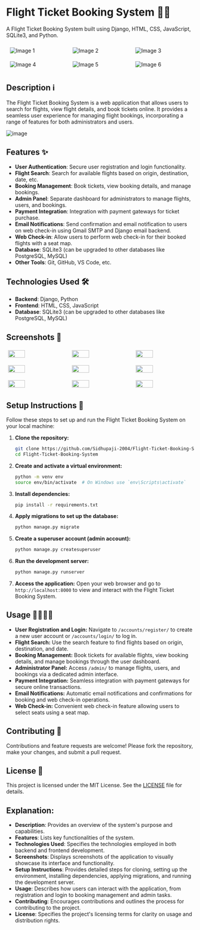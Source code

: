 # Flight Ticket Booking System 🛫💺

A Flight Ticket Booking System built using Django, HTML, CSS, JavaScript, SQLite3, and Python.

<div class="image-container">
    <img src="https://github.com/user-attachments/assets/46681a04-74c8-4acb-8e73-b46779327ef0" alt="Image 1">
    <img src="https://github.com/user-attachments/assets/662992fa-2191-492e-a484-b58b3070380e" alt="Image 2">
    <img src="https://github.com/user-attachments/assets/dcc41075-aedb-4e0d-a3e9-8ca5d4303b6a" alt="Image 3">
    <img src="https://github.com/user-attachments/assets/03b69341-965e-46b4-ba42-a308ed07f5ad" alt="Image 4">
    <img src="https://github.com/user-attachments/assets/1f941a16-e5b5-4af7-9265-70854db560f1" alt="Image 5">
    <img src="https://github.com/user-attachments/assets/10972a99-dd5b-47a0-bce8-6baeeb4e0839" alt="Image 6">
</div>

<style>
    .image-container {
        display: flex;
        flex-wrap: wrap;
        justify-content: space-around;
        align-items: center;
    }
    .image-container img {
        max-width: 100%;
        height: auto;
        margin: 10px;
        flex: 1 1 calc(33.333% - 20px);
        box-sizing: border-box;
    }
</style>

## Description ℹ️

The Flight Ticket Booking System is a web application that allows users to search for flights, view flight details, and book tickets online. It provides a seamless user experience for managing flight bookings, incorporating a range of features for both administrators and users.

![image](https://github.com/user-attachments/assets/b7c1b364-6758-4148-83dd-c6ef62d622ec)


## Features ✨

- **User Authentication**: Secure user registration and login functionality.
- **Flight Search**: Search for available flights based on origin, destination, date, etc.
- **Booking Management**: Book tickets, view booking details, and manage bookings.
- **Admin Panel**: Separate dashboard for administrators to manage flights, users, and bookings.
- **Payment Integration**: Integration with payment gateways for ticket purchase.
- **Email Notifications**: Send confirmation and email notification to users on web check-in using Gmail SMTP and Django email backend.
- **Web Check-in**: Allow users to perform web check-in for their booked flights with a seat map.
- **Database**: SQLite3 (can be upgraded to other databases like PostgreSQL, MySQL)
- **Other Tools**: Git, GitHub, VS Code, etc.

## Technologies Used 🛠️

- **Backend**: Django, Python
- **Frontend**: HTML, CSS, JavaScript
- **Database**: SQLite3 (can be upgraded to other databases like PostgreSQL, MySQL)

## Screenshots 📸

<div style="display: flex; flex-wrap: wrap; gap: 10px;">
    <img src="https://github.com/user-attachments/assets/b2e1ce07-b774-4c93-b5dd-8351b9faa54d" style="width: 30%; margin: 5px;">
    <img src="https://github.com/user-attachments/assets/02b43ab7-738a-47d8-8dfd-a9815f8bcfd0" style="width: 30%; margin: 5px;">
    <img src="https://github.com/user-attachments/assets/b273bbf7-a538-410c-8ebd-bb71a40b332f" style="width: 30%; margin: 5px;">
    <img src="https://github.com/user-attachments/assets/3e125445-18a8-4a60-ae49-f6ef18eb56ec" style="width: 30%; margin: 5px;">
    <img src="https://github.com/user-attachments/assets/dfba9f3a-b5ad-437b-b39a-9dde4aee697d" style="width: 30%; margin: 5px;">
    <img src="https://github.com/user-attachments/assets/e9e95052-471b-42d0-a251-24157f333209" style="width: 30%; margin: 5px;">
    <img src="https://github.com/user-attachments/assets/c50c4155-9a45-4143-b50e-8701bce1e9c8" style="width: 30%; margin: 5px;">
    <img src="https://github.com/user-attachments/assets/718d31b3-e415-44c9-a7f9-b0b192aa0c9c" style="width: 30%; margin: 5px;">
    <img src="https://github.com/user-attachments/assets/8fdd052e-93ae-4762-9959-4c00962b4d42" style="width: 30%; margin: 5px;">
</div>

## Setup Instructions 🚀

Follow these steps to set up and run the Flight Ticket Booking System on your local machine:

1. **Clone the repository:**
   ```bash
   git clone https://github.com/Sidhupaji-2004/Flight-Ticket-Booking-System.git
   cd Flight-Ticket-Booking-System
   ```

2. **Create and activate a virtual environment:**
   ```bash
   python -m venv env
   source env/bin/activate  # On Windows use `env\Scripts\activate`
   ```

3. **Install dependencies:**
   ```bash
   pip install -r requirements.txt
   ```

4. **Apply migrations to set up the database:**
   ```bash
   python manage.py migrate
   ```

5. **Create a superuser account (admin account):**
   ```bash
   python manage.py createsuperuser
   ```

6. **Run the development server:**
   ```bash
   python manage.py runserver
   ```

7. **Access the application:**
   Open your web browser and go to `http://localhost:8000` to view and interact with the Flight Ticket Booking System.

## Usage 👩‍💻👨‍💻

- **User Registration and Login:** Navigate to `/accounts/register/` to create a new user account or `/accounts/login/` to log in.
- **Flight Search:** Use the search feature to find flights based on origin, destination, and date.
- **Booking Management:** Book tickets for available flights, view booking details, and manage bookings through the user dashboard.
- **Administrator Panel:** Access `/admin/` to manage flights, users, and bookings via a dedicated admin interface.
- **Payment Integration:** Seamless integration with payment gateways for secure online transactions.
- **Email Notifications:** Automatic email notifications and confirmations for booking and web check-in operations.
- **Web Check-in:** Convenient web check-in feature allowing users to select seats using a seat map.

## Contributing 🤝

Contributions and feature requests are welcome! Please fork the repository, make your changes, and submit a pull request.

## License 📝

This project is licensed under the MIT License. See the [LICENSE](LICENSE) file for details.
## Explanation:
- **Description**: Provides an overview of the system's purpose and capabilities.
- **Features**: Lists key functionalities of the system.
- **Technologies Used**: Specifies the technologies employed in both backend and frontend development.
- **Screenshots**: Displays screenshots of the application to visually showcase its interface and functionality.
- **Setup Instructions**: Provides detailed steps for cloning, setting up the environment, installing dependencies, applying migrations, and running the development server.
- **Usage**: Describes how users can interact with the application, from registration and login to booking management and admin tasks.
- **Contributing**: Encourages contributions and outlines the process for contributing to the project.
- **License**: Specifies the project's licensing terms for clarity on usage and distribution rights.
